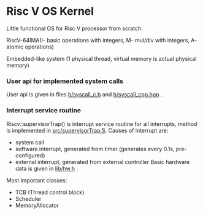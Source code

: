 
# Risc V OS Kernel

Little functional OS for Risc V processor from scratch.

RiscV-64IMA(I- basic operations with integers, M- mul/div with integers, A-atomic operations)

Embedded-like system (1 physical thread, virtual memory is actual physical memory) 
### User api for implemented system calls
User api is given in files [h/syscall_c.h](https://github.com/nikola00nikola/OS-kernel-for-processor-RiscV/blob/main/h/syscall_c.h) and [h/syscall_cpp.hpp](https://github.com/nikola00nikola/OS-kernel-for-processor-RiscV/blob/main/h/syscall_cpp.hpp) .

### Interrupt service routine
Riscv::supervisorTrap() is interrupt service routine for all interrupts, method is implemented in [src/supervisorTrap.S](https://github.com/nikola00nikola/OS-kernel-for-processor-RiscV/blob/main/h/syscall_c.h). Causes of interrupt are:
- system call
- software interrupt, generated from timer (generates every 0.1s, pre-configured)
- external interrupt, generated from external controller
Basic hardware data is given in [lib/hw.h](https://github.com/nikola00nikola/OS-kernel-for-processor-RiscV/blob/main/lib/hw.h) .

Most important classes:
- TCB (Thread control block)
- Scheduler
- MemoryAllocator